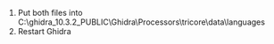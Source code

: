 1. Put both files into C:\ghidra_10.3.2_PUBLIC\Ghidra\Processors\tricore\data\languages
2. Restart Ghidra
